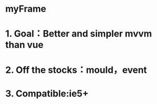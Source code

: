 # myFrame 
# 1. Goal：Better and simpler mvvm than vue
# 2. Off the stocks：mould，event
# 3. Compatible:ie5+
